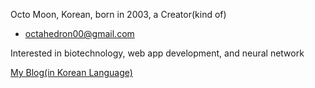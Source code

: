 Octo Moon, Korean, born in 2003, a Creator(kind of)

- octahedron00@gmail.com

Interested in biotechnology, web app development, and neural network

[My Blog(in Korean Language)](https://octahedron00.tistory.com)

<!---
octahedron00/octahedron00 is a ✨ special ✨ repository because its `README.md` (this file) appears on your GitHub profile.
You can click the Preview link to take a look at your changes.
--->
